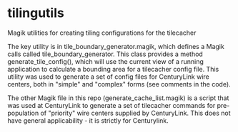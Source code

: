 # tilingutils
Magik utilities for creating tiling configurations for the tilecacher

The key utility is in tile_boundary_generator.magik, which defines a Magik calls called tile_boundary_generator. This class provides a method generate_tile_config(), which will use the current view of a running application to calculate a bounding area for a tilecacher config file. This utility was used to generate a set of config files for CenturyLink wire centers, both in "simple" and "complex" forms (see comments in the code).

The other Magik file in this repo (generate_cache_list.magik) is a script that was used at CenturyLink to generate a set of tilecacher commands for pre-population of "priority" wire centers supplied by CenturyLink. This does not have general applicability - it is strictly for Centurylink.